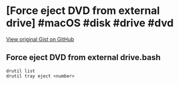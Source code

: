 # [Force eject DVD from external drive] #macOS #disk #drive #dvd

[View original Gist on GitHub](https://gist.github.com/Integralist/2a466d1d6298453796e84bb155debf53)

## Force eject DVD from external drive.bash

```shell
drutil list
drutil tray eject <number>
```

